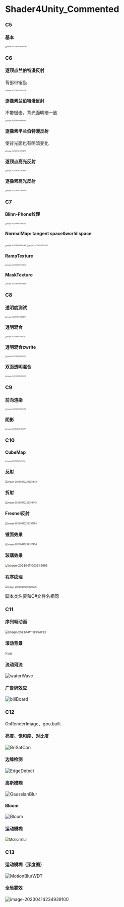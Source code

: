 # Shader4Unity_Commented

### C5

#### 基本

<img src="img/image-20230409000849041.png" alt="image-20230409000849041" style="zoom: 33%;" />

### C6

#### 逐顶点兰伯特漫反射

背部带锯齿

<img src="img/image-20230409013930798.png" alt="image-20230409013930798" style="zoom: 33%;" />

#### 逐像素兰伯特漫反射

不带锯齿，背光面明暗一致

<img src="img/image-20230409014809403.png" alt="image-20230409014809403" style="zoom: 33%;" />

#### 逐像素半兰伯特漫反射

使背光面也有明暗变化

<img src="img/image-20230409020141012.png" alt="image-20230409020141012" style="zoom: 33%;" />

#### 逐顶点高光反射

<img src="img/image-20230409033626618.png" alt="image-20230409033626618" style="zoom: 33%;" />

#### 逐像素高光反射

<img src="img/image-20230409033657342.png" alt="image-20230409033657342" style="zoom: 33%;" />

### C7

#### Blinn-Phone纹理

<img src="img/image-20230409170836727.png" alt="image-20230409170836727" style="zoom:33%;" />

#### NormalMap: tangent space&world space

<img src="img/image-20230410100050386.png" alt="image-20230410100050386" style="zoom:33%;" />

<img src="img/image-20230410102527142.png" alt="image-20230410102527142" style="zoom: 33%;" />

#### RampTexture

<img src="img/image-20230410105206646.png" alt="image-20230410105206646" style="zoom:33%;" />

#### MaskTexture

<img src="img/image-20230410110839568.png" alt="image-20230410110839568" style="zoom:33%;" />

### C8

#### 透明度测试

<img src="img/image-20230410114556370.png" alt="image-20230410114556370" style="zoom:33%;" />

#### 透明混合

<img src="img/image-20230410173741179.png" alt="image-20230410173741179" style="zoom: 33%;" />

#### 透明混合zwrite

<img src="img/image-20230410185005973.png" alt="image-20230410185005973" style="zoom:33%;" />

#### 双面透明混合

<img src="img/image-20230410185859804.png" alt="image-20230410185859804" style="zoom:33%;" />

### C9

#### 前向渲染

<img src="img/image-20230410200806911.png" alt="image-20230410200806911" style="zoom:33%;" />

#### 阴影

<img src="img/image-20230410204806751.png" alt="image-20230410204806751" style="zoom:33%;" />

### C10

#### CubeMap

<img src="img/image-20230410211410058.png" alt="image-20230410211410058" style="zoom:33%;" />

#### 反射

<img src="img/image-20230410221538443.png" alt="image-20230410221538443" style="zoom: 50%;" />

#### 折射

<img src="img/image-20230410225759745.png" alt="image-20230410225759745" style="zoom:50%;" />

#### Fresnel反射

<img src="img/image-20230410225730184.png" alt="image-20230410225730184" style="zoom: 50%;" />

#### 镜面效果

<img src="img/image-20230410234317404.png" alt="image-20230410234317404" style="zoom:50%;" />

#### 玻璃效果

<img src="img/image-20230411003542993.png" alt="image-20230411003542993" style="zoom: 67%;" />

#### 程序纹理

<img src="img/image-20230411095808076.png" alt="image-20230411095808076" style="zoom:50%;" />

脚本类名要和C#文件名相同

### C11

#### 序列帧动画

<img src="img/image-20230411112954722.png" alt="image-20230411112954722" style="zoom:67%;" />

#### 滚动背景

<img src="img/动画.gif" alt="动画" style="zoom: 50%;" />

#### 流动河流

![waterWave](img/waterWave.gif)

#### 广告牌效应

![billBoard](img/billBoard.gif)

### C12

OnRenderImage、gpu.built

#### 亮度、饱和度、对比度

![BriSatCon](img/BriSatCon.gif)

#### 边缘检测

![EdgeDetect](img/EdgeDetect.gif)

#### 高斯模糊

![GaussianBlur](img/GaussianBlur.gif)

#### Bloom

![Bloom](img/Bloom.gif)

#### 运动模糊

<img src="img/MotionBlur.gif" alt="MotionBlur" style="zoom:80%;" />

### C13 

####  运动模糊（深度图）

![MotionBlurWDT](img/MotionBlurWDT.gif)

#### 全局雾效

![image-20230414234939100](img/image-20230414234939100.png)

